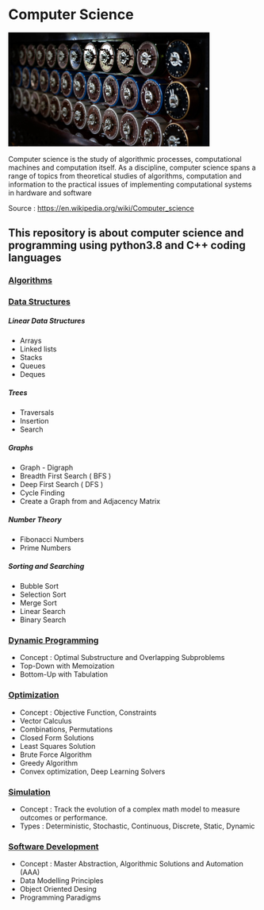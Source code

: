 # Computer Science

![alt text](https://github.com/CatalaniCD/computer_science/blob/main/c_s.png?raw=true)

Computer science is the study of algorithmic processes, computational machines and computation itself. As a discipline, computer science spans a range of topics from theoretical studies of algorithms, computation and information to the practical issues of implementing computational systems in hardware and software

Source : https://en.wikipedia.org/wiki/Computer_science

## This repository is about computer science and programming using python3.8 and C++ coding languages

 ### [Algorithms](https://github.com/CatalaniCD/computer_science/tree/main/0.%20algorithms)

 ### [Data Structures](https://github.com/CatalaniCD/computer_science/tree/main/1.%20data_structures)

 ##### Linear Data Structures
  - Arrays
  - Linked lists
  - Stacks
  - Queues
  - Deques

 ##### Trees
  - Traversals
  - Insertion
  - Search
 
 ##### Graphs
  - Graph - Digraph
  - Breadth First Search ( BFS )
  - Deep First Search ( DFS )
  - Cycle Finding
  - Create a Graph from and Adjacency Matrix

 ##### Number Theory
  - Fibonacci Numbers
  - Prime Numbers
  
 ##### Sorting and Searching
  - Bubble Sort
  - Selection Sort
  - Merge Sort
  - Linear Search
  - Binary Search
  
 ### [Dynamic Programming](https://github.com/CatalaniCD/computer_science/tree/main/3.%20dynamic_programming)
  - Concept : Optimal Substructure and Overlapping Subproblems
  - Top-Down with Memoization
  - Bottom-Up with Tabulation
  
 ### [Optimization](https://github.com/CatalaniCD/computer_science/tree/main/2.%20optimization)
  - Concept : Objective Function, Constraints
  - Vector Calculus
  - Combinations, Permutations
  - Closed Form Solutions
  - Least Squares Solution
  - Brute Force Algorithm
  - Greedy Algorithm
  - Convex optimization, Deep Learning Solvers

 ### [Simulation](https://github.com/CatalaniCD/computer_science/tree/main/2.%20optimization)
  - Concept : Track the evolution of a complex math model
                  to measure outcomes or performance.
  - Types : Deterministic, Stochastic, 
            Continuous, Discrete,
            Static, Dynamic

 ### [Software Development](https://github.com/CatalaniCD/computer_science/tree/main/5.%20software_dev)
  - Concept : Master Abstraction, Algorithmic Solutions and Automation (AAA)
  - Data Modelling Principles
  - Object Oriented Desing
  - Programming Paradigms
